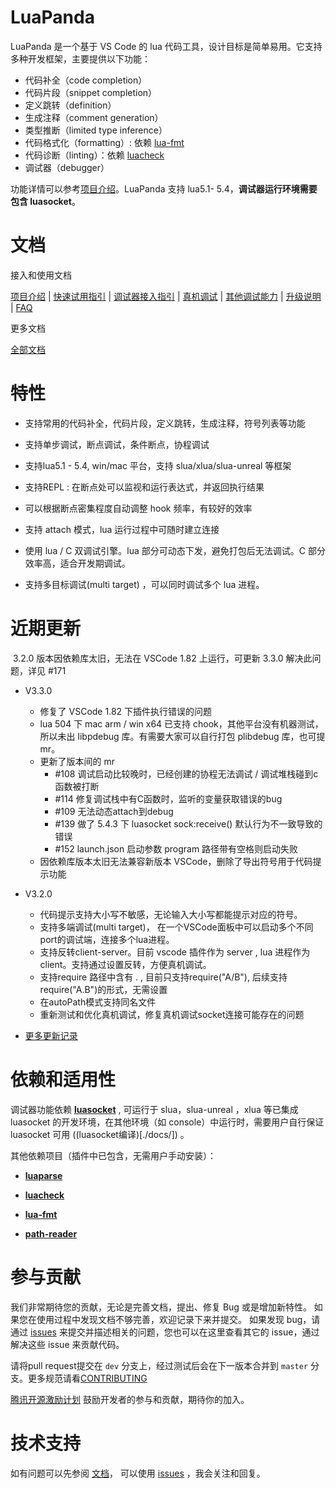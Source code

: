 # LuaPanda

LuaPanda 是一个基于 VS Code 的 lua 代码工具，设计目标是简单易用。它支持多种开发框架，主要提供以下功能：

- 代码补全（code completion）
- 代码片段（snippet completion）
- 定义跳转（definition）
- 生成注释（comment generation）
- 类型推断（limited type inference）
- 代码格式化（formatting）: 依赖 [lua-fmt](https://github.com/trixnz/lua-fmt)
- 代码诊断（linting）：依赖 [luacheck](https://github.com/mpeterv/luacheck)
- 调试器（debugger）

功能详情可以参考[项目介绍](./Docs/Manual/feature-introduction.md)。LuaPanda 支持 lua5.1- 5.4，**调试器运行环境需要包含 luasocket**。



# 文档

接入和使用文档

[项目介绍](./Docs/Manual/feature-introduction.md)	| [快速试用指引](./Docs/Manual/quick-use.md) | [调试器接入指引](./Docs/Manual/access-guidelines.md) |  [真机调试](./Docs/Manual/debug-on-phone.md)  | [其他调试能力](./Docs/Manual/common-functions.md) | [升级说明](./Docs/Manual/update.md) | [FAQ](./Docs/Manual/FAQ.md)

更多文档

[全部文档](./Docs) 




# 特性

+ 支持常用的代码补全，代码片段，定义跳转，生成注释，符号列表等功能

+ 支持单步调试，断点调试，条件断点，协程调试

+ 支持lua5.1 - 5.4,  win/mac 平台，支持 slua/xlua/slua-unreal 等框架

+ 支持REPL :  在断点处可以监视和运行表达式，并返回执行结果

+ 可以根据断点密集程度自动调整 hook 频率，有较好的效率

+ 支持 attach 模式，lua 运行过程中可随时建立连接

+ 使用 lua / C 双调试引擎。lua 部分可动态下发，避免打包后无法调试。C 部分效率高，适合开发期调试。

+ 支持多目标调试(multi target) ，可以同时调试多个 lua 进程。

  

# 近期更新

​	   3.2.0 版本因依赖库太旧，无法在 VSCode 1.82 上运行，可更新 3.3.0 解决此问题，详见 #171



+ V3.3.0

  + 修复了 VSCode 1.82 下插件执行错误的问题
  + lua 504 下 mac arm / win x64 已支持 chook，其他平台没有机器测试，所以未出 libpdebug 库。有需要大家可以自行打包 plibdebug 库，也可提 mr。
  + 更新了版本间的 mr
    + #108  调试启动比较晚时，已经创建的协程无法调试 / 调试堆栈碰到c函数被打断
    + #114 修复调试栈中有C函数时，监听的变量获取错误的bug
    + #109 无法动态attach到debug
    + #139 做了 5.4.3 下 luasocket sock:receive() 默认行为不一致导致的错误
    + #152 launch.json 启动参数 program 路径带有空格则启动失败
  + 因依赖库版本太旧无法兼容新版本 VSCode，删除了导出符号用于代码提示功能

  

+ V3.2.0
  + 代码提示支持大小写不敏感，无论输入大小写都能提示对应的符号。
  + 支持多端调试(multi target)， 在一个VSCode面板中可以启动多个不同port的调试端，连接多个lua进程。
  + 支持反转client-server。目前 vscode 插件作为 server , lua 进程作为 client。支持通过设置反转，方便真机调试。
  + 支持require 路径中含有 . , 目前只支持require("A/B"), 后续支持require("A.B")的形式，无需设置
  + 在autoPath模式支持同名文件
  + 重新测试和优化真机调试，修复真机调试socket连接可能存在的问题

+ [更多更新记录](./CHANGELOG.md)



# 依赖和适用性

调试器功能依赖 [**luasocket**](https://github.com/lunarmodules/luasocket) , 可运行于 slua，slua-unreal ，xlua 等已集成 luasocket 的开发环境，在其他环境（如 console）中运行时，需要用户自行保证 luasocket 可用 ((luasocket编译)[./docs/]) 。

其他依赖项目（插件中已包含，无需用户手动安装）：

+  [**luaparse**](https://github.com/oxyc/luaparse)

+  [**luacheck**](https://github.com/mpeterv/luacheck)

+  [**lua-fmt**](https://github.com/trixnz/lua-fmt)

+  [**path-reader**](https://github.com/ackerapple/path-reader)



# 参与贡献

我们非常期待您的贡献，无论是完善文档，提出、修复 Bug 或是增加新特性。
如果您在使用过程中发现文档不够完善，欢迎记录下来并提交。
如果发现 bug，请通过 [issues](https://github.com/Tencent/LuaPanda/issues) 来提交并描述相关的问题，您也可以在这里查看其它的 issue，通过解决这些 issue 来贡献代码。

请将pull request提交在 `dev` 分支上，经过测试后会在下一版本合并到 `master` 分支。更多规范请看[CONTRIBUTING](./CONTRIBUTING.md)

[腾讯开源激励计划](https://opensource.tencent.com/contribution) 鼓励开发者的参与和贡献，期待你的加入。



# 技术支持

如有问题可以先参阅 [文档](./Docs)， 可以使用 [issues](https://github.com/Tencent/LuaPanda/issues) ，我会关注和回复。

